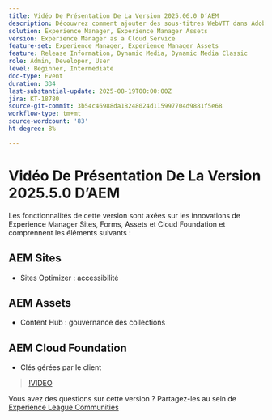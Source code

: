 ```yaml
---
title: Vidéo De Présentation De La Version 2025.06.0 D’AEM
description: Découvrez comment ajouter des sous-titres WebVTT dans Adobe Dynamic Media Classic pour améliorer l’accessibilité, l’optimisation du moteur de recherche et la portée mondiale de vos vidéos.
solution: Experience Manager, Experience Manager Assets
version: Experience Manager as a Cloud Service
feature-set: Experience Manager, Experience Manager Assets
feature: Release Information, Dynamic Media, Dynamic Media Classic
role: Admin, Developer, User
level: Beginner, Intermediate
doc-type: Event
duration: 334
last-substantial-update: 2025-08-19T00:00:00Z
jira: KT-18780
source-git-commit: 3b54c46988da18248024d115997704d9881f5e68
workflow-type: tm+mt
source-wordcount: '83'
ht-degree: 8%

---
```



# Vidéo De Présentation De La Version 2025.5.0 D’AEM

Les fonctionnalités de cette version sont axées sur les innovations de Experience Manager Sites, Forms, Assets et Cloud Foundation et comprennent les éléments suivants :

## AEM Sites

* Sites Optimizer : accessibilité

## AEM Assets

* Content Hub : gouvernance des collections

## AEM Cloud Foundation

* Clés gérées par le client

>[!VIDEO](https://video.tv.adobe.com/v/3470878/?learn=on&enablevpops)

Vous avez des questions sur cette version ?  Partagez-les au sein de [Experience League Communities](https://adobe.ly/41aKNSd)
